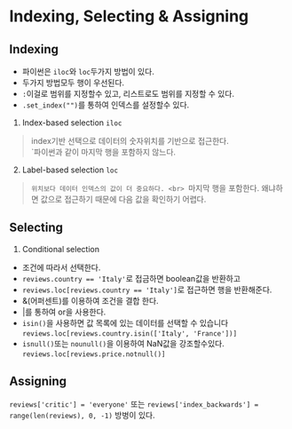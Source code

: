 # Indexing, Selecting & Assigning

## Indexing
* 파이썬은 `iloc`와 `loc`두가지 방법이 있다.
* 두가지 방법모두 행이 우선된다.
* `:`이걸로 범위를 지정할수 있고, 리스트로도 범위를 지정할 수 있다.
* `.set_index("")`를 통하여 인덱스를 설정할수 있다.

1. Index-based selection `iloc`
  > index기반 선택으로 데이터의 숫자위치를 기반으로 접근한다.<br>
  > `파이썬과 같이 마지막 행을 포함하지 않느다.
2. Label-based selection `loc`
  > `위치보다 데이터 인덱스의 값이 더 중요하다. <br>
  > `마지막 행을 포함한다. 왜냐하면 값으로 접근하기 때문에 다음 값을 확인하기 어렵다.

## Selecting

1. Conditional selection
* 조건에 따라서 선택한다.
* `reviews.country == 'Italy'`로 접금하면 boolean값을 반환하고
* `reviews.loc[reviews.country == 'Italy']`로 접근하면 행을 반환해준다.
* &(어퍼센트)를 이용하여 조건을 결합 한다.
* |를 통하여 or을 사용한다.
* `isin()`을 사용하면 값 목록에 있는 데이터를 선택할 수 있습니다 `reviews.loc[reviews.country.isin(['Italy', 'France'])]`
* `isnull()`또는 `nounull()`을 이용하여 NaN값을 강조할수있다. `reviews.loc[reviews.price.notnull()]`

## Assigning
`reviews['critic'] = 'everyone'` 또는 `reviews['index_backwards'] = range(len(reviews), 0, -1)` 방벙이 있다.
